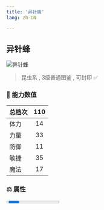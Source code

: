 ```yaml
---
title: '异针蜂'
lang: zh-CN

---
```


<RouterBack />

## 异针蜂

![异针蜂](https://user-images.githubusercontent.com/78347270/115956320-1b9d2580-a537-11eb-97a1-85308f3a11d7.gif) 

> 昆虫系 , 3级普通图鉴<Card /> , 可封印 ✅ 


### 💪 能力数值

| 总档次       | 110            |
| :----------- |:-------------:|
| 体力      | 14   <Stars :number="1.5" />  |
| 力量      | 33   <Stars :number="3.5" />  |
| 防御      | 11  <Stars :number="1" />  | 
| 敏捷      | 35  <Stars :number="3.5" />  | 
| 魔法      | 17  <Stars :number="1.5" />   | 


### ⚖️ 属性


<Progress earth :number="0" />

<Progress water :number="0" />

<Progress fire :number="5" />

<Progress wind :number="5" />

### ✨ 技能栏 <Strong>8个</Strong>

- 攻击
- 防御
- 战栗袭心 Lv1

### 👶 1级出现点

- 芙蕾雅岛 维诺亚村近郊， 参考坐标(428,400)(471,395)(514,382)



